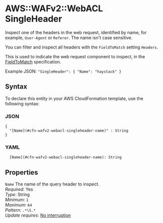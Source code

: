 # AWS::WAFv2::WebACL SingleHeader<a name="aws-properties-wafv2-webacl-singleheader"></a>

Inspect one of the headers in the web request, identified by name, for example, `User-Agent` or `Referer`\. The name isn't case sensitive\.

You can filter and inspect all headers with the `FieldToMatch` setting `Headers`\.

This is used to indicate the web request component to inspect, in the [FieldToMatch](https://docs.aws.amazon.com/AWSCloudFormation/latest/UserGuide/aws-properties-wafv2-rulegroup-xssmatchstatement.html#cfn-wafv2-rulegroup-xssmatchstatement-fieldtomatch) specification\.

Example JSON: `"SingleHeader": { "Name": "haystack" }`

## Syntax<a name="aws-properties-wafv2-webacl-singleheader-syntax"></a>

To declare this entity in your AWS CloudFormation template, use the following syntax:

### JSON<a name="aws-properties-wafv2-webacl-singleheader-syntax.json"></a>

```
{
  "[Name](#cfn-wafv2-webacl-singleheader-name)" : String
}
```

### YAML<a name="aws-properties-wafv2-webacl-singleheader-syntax.yaml"></a>

```
  [Name](#cfn-wafv2-webacl-singleheader-name): String
```

## Properties<a name="aws-properties-wafv2-webacl-singleheader-properties"></a>

`Name` <a name="cfn-wafv2-webacl-singleheader-name"></a>
The name of the query header to inspect\.  
_Required_: Yes  
_Type_: String  
_Minimum_: `1`  
_Maximum_: `64`  
_Pattern_: `.*\S.*`  
_Update requires_: [No interruption](https://docs.aws.amazon.com/AWSCloudFormation/latest/UserGuide/using-cfn-updating-stacks-update-behaviors.html#update-no-interrupt)
